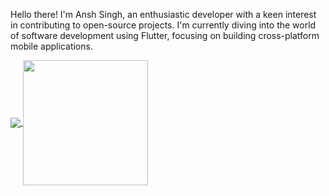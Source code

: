 Hello there! I'm Ansh Singh, an enthusiastic developer with a keen interest in contributing to open-source projects. I'm currently diving into the world of software development using Flutter, focusing on building cross-platform mobile applications.

<a href="https://github.com/AnshhSingh/AnshhSingh">
  <img  align="center" src="https://github-readme-stats.vercel.app/api?username=AnshhSingh&count_private=true&show_icons=true&theme=radical&hide_border=true&hide_rank=true&include_all_commits=true" />
</a> <a href="https://github.com/AnshhSingh/AnshhSingh">
  <img height=200 align="center" src="https://github-readme-stats.vercel.app/api/top-langs/?username=AnshhSingh&hide_progress=true&theme=radical&hide_border=true&langs_count=8&size_weight=0.5&count_weight=0.5"/>
</a>
